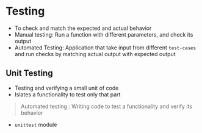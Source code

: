 # Testing

- To check and match the expected and actual behavior
- Manual testing: Run a function with different parameters, and check its output
- Automated Testing: Application that take input from different `test-cases` and run checks by matching actual output with expected output


## Unit Testing

- Testing and verifying a small unit of code
- Islates a functionality to test only that part

> Automated testing : Writing code to test a functionality and verify its behavior

- `unittest` module
 
